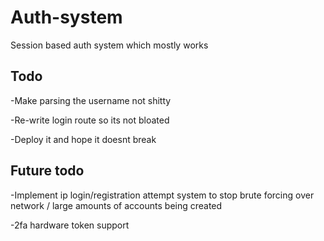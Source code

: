 # Auth-system

Session based auth system which mostly works

## Todo

-Make parsing the username not shitty

-Re-write login route so its not bloated

-Deploy it and hope it doesnt break

## Future todo

-Implement ip login/registration attempt system to stop brute forcing over network / large amounts of accounts being created

-2fa hardware token support
